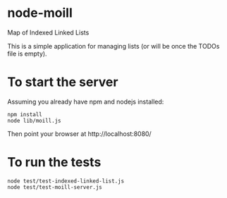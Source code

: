 node-moill
==========

Map of Indexed Linked Lists

This is a simple application for managing lists (or will be once the TODOs file is empty).

# To start the server

Assuming you already have npm and nodejs installed:

    npm install
    node lib/moill.js

Then point your browser at http://localhost:8080/

# To run the tests

    node test/test-indexed-linked-list.js
    node test/test-moill-server.js
